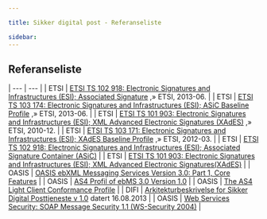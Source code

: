 ```yaml
---

title: Sikker digital post - Referanseliste  

sidebar:
---
```


## Referanseliste

| --- | --- |
| ETSI | [ETSI TS 102 918: Electronic Signatures and Infrastructures (ESI); Associated Signature](http://www.etsi.org/deliver/etsi_ts/102900_102999/102918/01.03.01_60/ts_102918v010301p.pdf) ,» ETSI, 2013-06. |
| ETSI  | [ETSI TS 103 174: Electronic Signatures and Infrastructures (ESI); ASiC Baseline Profile](http://www.etsi.org/deliver/etsi_ts/103100_103199/103174/02.02.01_60/ts_103174v020201p.pdf) ,» ETSI, 2013-06. |
| ETSI  | [ETSI TS 101 903: Electronic Signatures and Infrastructures (ESI); XML Advanced Electronic Signatures (XAdES)](http://www.etsi.org/deliver/etsi_ts%5C101900_101999%5C101903%5C01.04.02_60%5Cts_101903v010402p.pdf) ,» ETSI, 2010-12. |
| ETSI  | [ETSI TS 103 171: Electronic Signatures and Infrastructures (ESI); XAdES Baseline Profile](http://www.etsi.org/deliver/etsi_ts/103100_103199/103171/02.01.01_60/ts_103171v020101p.pdf) ,» ETSI, 2012-03. |
| ETSI  | [ETSI TS 102 918: Electronic Signatures and Infrastructures (ESI); Associated Signature Container (ASiC)](http://www.etsi.org/deliver/etsi_ts/102900_102999/102918/01.03.01_60/ts_102918v010301p.pdf) |
| ETSI  | [ETSI TS 101 903: Electronic Signatures and Infrastructures (ESI); XML Advanced Electronic Signatures(XAdES)](http://www.etsi.org/deliver/etsi_ts%5C101900_101999%5C101903%5C01.04.02_60%5Cts_101903v010402p.pdf) |
| OASIS | [OASIS ebXML Messaging Services Version 3.0: Part 1, Core Features](http://docs.oasis-open.org/ebxml-msg/ebms/v3.0/core/os/ebms_core-3.0-spec-os.pdf) |
| OASIS | [AS4 Profil of ebMS 3.0 Version 1.0](http://docs.oasis-open.org/ebxml-msg/ebms/v3.0/profiles/AS4-profile/v1.0/os/AS4-profile-v1.0-os.html) |
| OASIS | [The AS4 Light Client Conformance Profile](http://docs.oasis-open.org/ebxml-msg/ebms/v3.0/profiles/AS4-profile/v1.0/os/AS4-profile-v1.0-os.html#__RefHeading__26166_1909778835) |
| DIFI  | [Arkitekturbeskrivelse for Sikker Digital Posttjeneste v 1.0]({{site.baseurl}}/docs/resources/begrep/sikkerDigitalPost/innledning/ArkitekturbeskrivelseforSikkerdigitalposttjenestev1.0.pdf) datert 16.08.2013 |
| OASIS | [Web Services Security: SOAP Message Security 1.1 (WS-Security 2004)](https://www.oasis-open.org/committees/download.php/21255/wss-v1.1-spec-errata-os-SOAPMessageSecurity.pdf) |
